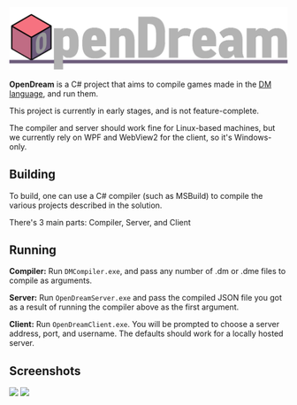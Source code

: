 [![OpenDream](.github/assets/OpenDream.png)](#)

**OpenDream** is a C# project that aims to compile games made in the [DM language], and run them.

This project is currently in early stages, and is not feature-complete.

The compiler and server should work fine for Linux-based machines, but we currently rely on WPF and WebView2 for the client, so it's Windows-only.

## Building

To build, one can use a C# compiler (such as MSBuild) to compile the various projects described in the solution.

There's 3 main parts: Compiler, Server, and Client

## Running

**Compiler:** Run `DMCompiler.exe`, and pass any number of .dm or .dme files to compile as arguments.

**Server:** Run `OpenDreamServer.exe` and pass the compiled JSON file you got as a result of running the compiler above as the first argument.

**Client:** Run `OpenDreamClient.exe`. You will be prompted to choose a server address, port, and username. The defaults should work for a locally hosted server.

## Screenshots

![](https://github.com/wixoaGit/OpenDream/blob/master/screenshot.png?raw=true)
![](https://github.com/wixoaGit/OpenDream/blob/master/screenshot2.png?raw=true)

[DM Language]: http://secure.byond.com/